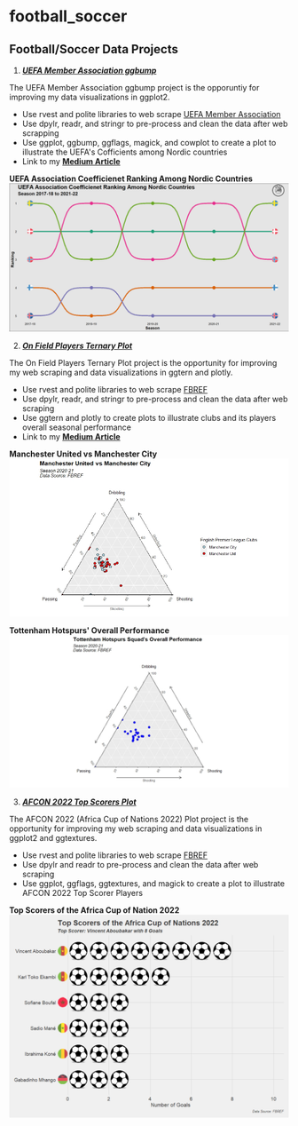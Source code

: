 # football_soccer

## Football/Soccer Data Projects
1) [***UEFA Member Association ggbump***](https://github.com/slopers-pinches/football_soccer/tree/main/UEFA%20Member%20Association%20ggbump)

The UEFA Member Association ggbump project is the opporuntiy for improving my data visualizations in ggplot2.
  * Use rvest and polite libraries to web scrape [UEFA Member Association](https://en.wikipedia.org/wiki/UEFA_coefficient#Men's_Club_coefficient)
  * Use dpylr, readr, and stringr to pre-process and clean the data after web scrapping
  * Use ggplot, ggbump, ggflags, magick, and cowplot to create a plot to illustrate the UEFA's Cofficients among Nordic countries
  * Link to my [**Medium Article**](https://medium.com/@slopers.pinches/web-scrapping-and-visualizing-uefa-member-association-ranking-cb3956070848)
 
 **UEFA Association Coefficienet Ranking Among Nordic Countries**
![UEFA Member Nordic Association Plot](https://github.com/slopers-pinches/football_soccer/blob/main/UEFA%20Member%20Association%20ggbump%20Plot%20%5BFINAL%5D.jpeg)


2) [***On Field Players Ternary Plot***](https://github.com/slopers-pinches/football_soccer/tree/main/On%20Field%20Players%20Ternary%20Plot)

The On Field Players Ternary Plot project is the opportunity for improving my web scraping and data visualizations in ggtern and plotly.
  * Use rvest and polite libraries to web scrape [FBREF](https://fbref.com/en/comps/Big5/2020-2021/2020-2021-Big-5-European-Leagues-Stats)
  * Use dpylr, readr, and stringr to pre-process and clean the data after web scraping
  * Use ggtern and plotly to create plots to illustrate clubs and its players overall seasonal performance
  * Link to my [**Medium Article**](https://medium.com/@slopers.pinches/analyzing-football-clubs-and-its-players-performances-9e0ed4735127)
 
 **Manchester United vs Manchester City**
 ![Manchester United vs Manchester City](https://github.com/slopers-pinches/football_soccer/blob/main/Manchester%20United%20vs%20Manchester%20City%20%5BFINAL%5D.jpeg)
 
 **Tottenham Hotspurs' Overall Performance**
 ![Tottenham Hotspurs' Overall Performance](https://github.com/slopers-pinches/football_soccer/blob/main/Tottenham%20Hotspurs%20Squad%20Overall%20Performance%20%5BFINAL%5D.jpeg)
 
 
 3) [***AFCON 2022 Top Scorers Plot***](https://github.com/slopers-pinches/football_soccer/tree/main/AFCON%202022%20Top%20Goal%20Scorers%20Plot)
 
 The AFCON 2022 (Africa Cup of Nations 2022) Plot project is the opportunity for improving my web scraping and data visualizations in ggplot2 and ggtextures.
  * Use rvest and polite libraries to web scrape [FBREF](https://fbref.com/en/comps/656/Africa-Cup-of-Nations-Stats)
  * Use dpylr and readr to pre-process and clean the data after web scraping
  * Use ggplot, ggflags, ggtextures, and magick to create a plot to illustrate AFCON 2022 Top Scorer Players

**Top Scorers of the Africa Cup of Nation 2022**
![Top Scorers of the Africa Cup of Nation 2022](https://github.com/slopers-pinches/football_soccer/blob/main/AFCON%202022%20Top%20Goal%20Scorers%20Plot/AFCON%202022%20Top%20Goal%20Scorers%20%5BFINAL%5D.png)
